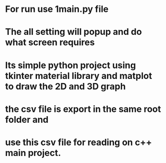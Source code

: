 # For run use 1main.py file 
# The all setting will popup and do what screen requires
# Its simple python project using tkinter material library and matplot to draw the 2D and 3D graph
# the csv file is export  in the same root folder and 
# use this csv file for reading on c++ main project.
